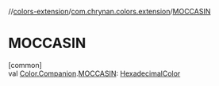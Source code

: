 //[colors-extension](../../index.md)/[com.chrynan.colors.extension](index.md)/[MOCCASIN](-m-o-c-c-a-s-i-n.md)

# MOCCASIN

[common]\
val [Color.Companion](../../../colors-core/colors-core/com.chrynan.colors/-color/-companion/index.md).[MOCCASIN](-m-o-c-c-a-s-i-n.md): [HexadecimalColor](../../../colors-core/colors-core/com.chrynan.colors/-hexadecimal-color/index.md)
